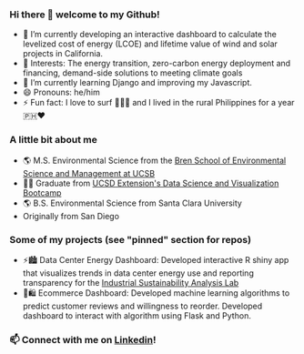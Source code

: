 ### Hi there 👋 welcome to my Github!

- 🔭 I’m currently developing an interactive dashboard to calculate the levelized cost of energy (LCOE) and lifetime value of wind and solar projects in California.
- 🧐 Interests: The energy transition, zero-carbon energy deployment and financing, demand-side solutions to meeting climate goals
- 🌱 I’m currently learning Django and improving my Javascript.
- 😄 Pronouns: he/him
- ⚡ Fun fact: I love to surf 🌊🏄‍♂️ and I lived in the rural Philippines for a year 🇵🇭❤️

### A little bit about me

- 🌎 M.S. Environmental Science from the [Bren School of Environmental Science and Management at UCSB](https://bren.ucsb.edu/masters-programs/master-environmental-science-and-management)
- 👨‍💻 Graduate from [UCSD Extension's Data Science and Visualization Bootcamp](https://bootcamp.extension.ucsd.edu/data/)
- 🌎 B.S. Environmental Science from Santa Clara University
- Originally from San Diego

### Some of my projects (see "pinned" section for repos)

- ⚡️🏙 Data Center Energy Dashboard: Developed interactive R shiny app that visualizes trends in data center energy use and reporting transparency for the [Industrial Sustainability Analysis Lab](https://carlobroderick.wixsite.com/isalab)
- 🛒🛍 Ecommerce Dashboard: Developed machine learning algorithms to predict customer reviews and willingness to reorder. Developed dashboard to interact with algorithm using Flask and Python.

### 📫 Connect with me on [Linkedin](https://www.linkedin.com/in/thomaswheeler94/)!

<!--
**Tbwheeler94/Tbwheeler94** is a ✨ _special_ ✨ repository because its `README.md` (this file) appears on your GitHub profile.

Here are some ideas to get you started:

- 🔭 I’m currently working on ...
- 🌱 I’m currently learning ...
- 👯 I’m looking to collaborate on ...
- 🤔 I’m looking for help with ...
- 💬 Ask me about ...
- 📫 How to reach me: ...
- 😄 Pronouns: ...
- ⚡ Fun fact: ...
-->

